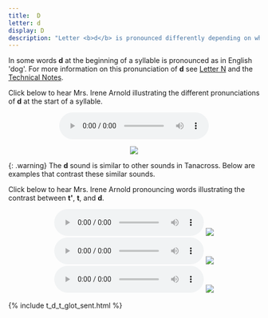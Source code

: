 ```yaml
---
title:  D
letter: d
display: D
description: "Letter <b>d</b> is pronounced differently depending on whether the sound occurs at the start or end of a syllable. At the start of a syllable, <b>d</b> is pronounced as the <b>t</b> in English 's<b>t</b>op'. This is a voiceless sound (made without the vocal folds vibrating). At the end of a syllable, <b>d</b> is pronounced as  in English 'ro<b>d'</b> but often is followed by a slight 'uh' sound. This is a voiced sound (made with the vocal cords vibrating)."
---
```






In some words <b>d</b> at the beginning of a syllable is pronounced as in English 'dog'. For more information on this pronunciation of <b>d</b> see <a href="../n/n.html">Letter N</a> and the <a href="javascript:tech('n');">Technical Notes</a>.


Click below to hear Mrs. Irene Arnold illustrating the different pronunciations of <b>d</b> at the start of a syllable.

<center>
<audio controls src="{{ site.baseurl }}/assets/audio/d_comp.mp3" type="audio/mpeg">
Your browser does not support the audio element.</audio>
<p><img src="{{ site.baseurl }}/assets/gif/d_comp.gif" border="0"></p>
</center>

{: .warning}
The <b>d</b> sound is similar to other sounds in Tanacross. Below are examples that contrast these similar sounds.

Click below to hear Mrs. Irene Arnold pronouncing words illustrating the contrast between <b>t'</b>, <b>t</b>, and <b>d</b>.


<center>
<audio controls src="{{ site.baseurl }}/assets/audio/t_glot_t_d%20comp.mp3" type="audio/mpeg">Your browser does not support the audio element.</audio>
<img src="{{ site.baseurl }}/assets/gif/t_glot_t_d_comp.gif" border="0">
</center>

<center>
<audio controls src="{{ site.baseurl }}/assets/audio/t_glot_t_d_med_comp.mp3" type="audio/mpeg">Your browser does not support the audio element.</audio>
<img src="{{ site.baseurl }}/assets/gif/t_glot_t_d_med_comp.gif" border="0">
</center>

<center>
<audio controls src="{{ site.baseurl }}/assets/audio/t_d_final_comp.mp3" type="audio/mpeg">Your browser does not support the audio element.</audio>
<img src="{{ site.baseurl }}/assets/gif/t_d_final_comp.gif" border="0">
</center>

{% include t_d_t_glot_sent.html %}


		